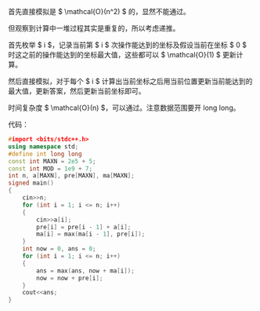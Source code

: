 首先直接模拟是 $ \mathcal{O}(n^2) $ 的，显然不能通过。

但观察到计算中一堆过程其实是重复的，所以考虑递推。

首先枚举 $ i $，记录当前第 $ i $ 次操作能达到的坐标及假设当前在坐标 $ 0 $ 时这之前的操作能达到的坐标最大值，这些都可以 $ \mathcal{O}(1) $ 更新计算。

然后直接模拟，对于每个 $ i $ 计算出当前坐标之后用当前位置更新当前能达到的最大值，更新答案，然后更新当前坐标即可。

时间复杂度 $ \mathcal{O}(n) $，可以通过。注意数据范围要开 long long。

代码：

```cpp
#import <bits/stdc++.h>
using namespace std;
#define int long long
const int MAXN = 2e5 + 5;
const int MOD = 1e9 + 7;
int n, a[MAXN], pre[MAXN], ma[MAXN];
signed main() 
{
    cin>>n;
    for (int i = 1; i <= n; i++) 
    {
        cin>>a[i];
        pre[i] = pre[i - 1] + a[i];
        ma[i] = max(ma[i - 1], pre[i]);
    }
    int now = 0, ans = 0;
    for (int i = 1; i <= n; i++) 
    {
        ans = max(ans, now + ma[i]);
        now = now + pre[i];
    }
    cout<<ans;
}
```
